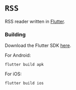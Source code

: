 # `RSS`

RSS reader written in [Flutter](https://flutter.dev/).

### Building

Download the Flutter SDK [here](https://flutter.dev/docs/get-started/install).

For Android:
```
flutter build apk
```

For iOS:
```
flutter build ios
```
